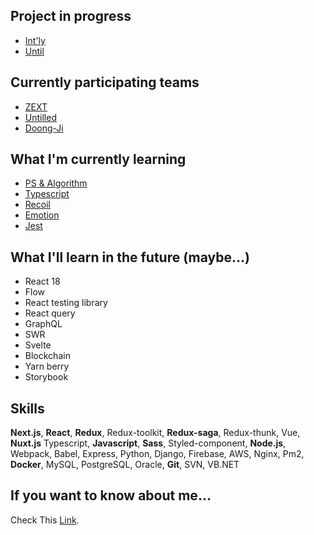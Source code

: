 ## Project in progress

- [Int'ly](https://intly.oopy.io)
- [Until](https://github.com/untilled)

## Currently participating teams

- [ZEXT](https://github.com/ZZEXT)
- [Untilled](https://github.com/untilled)
- [Doong-Ji](https://github.com/Doong-Ji)

## What I'm currently learning

- [PS & Algorithm](https://github.com/morethanmin/study-algorithm)
- [Typescript](https://www.typescriptlang.org/ko/docs)
- [Recoil](https://recoiljs.org/docs/introduction/motivation/)
- [Emotion](https://emotion.sh/docs/introduction)
- [Jest](https://jestjs.io/)

## What I'll learn in the future (maybe...)

- React 18
- Flow
- React testing library
- React query
- GraphQL
- SWR
- Svelte
- Blockchain
- Yarn berry
- Storybook


## Skills

**Next.js**, **React**, **Redux**, Redux-toolkit, **Redux-saga**, Redux-thunk, Vue, **Nuxt.js** Typescript, **Javascript**, **Sass**, Styled-component, **Node.js**, Webpack, Babel, Express, Python, Django, Firebase, AWS, Nginx, Pm2, **Docker**, MySQL, PostgreSQL, Oracle, **Git**, SVN, VB.NET

## If you want to know about me...

Check This [Link](https://morethanmin.web.app/).
